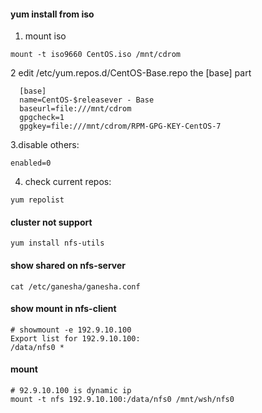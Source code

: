 #### yum install from iso
1. mount iso
```
mount -t iso9660 CentOS.iso /mnt/cdrom 
```
2 edit /etc/yum.repos.d/CentOS-Base.repo the \[base\] part
```
  [base]
  name=CentOS-$releasever - Base
  baseurl=file:///mnt/cdrom
  gpgcheck=1
  gpgkey=file:///mnt/cdrom/RPM-GPG-KEY-CentOS-7
```
3.disable others:
```
enabled=0
```
4. check current repos:
```
yum repolist
```

#### cluster not support
```
yum install nfs-utils
```

#### show shared on nfs-server
```
cat /etc/ganesha/ganesha.conf
```

#### show mount in nfs-client
```
# showmount -e 192.9.10.100
Export list for 192.9.10.100:
/data/nfs0 *
```

#### mount
```
# 92.9.10.100 is dynamic ip 
mount -t nfs 192.9.10.100:/data/nfs0 /mnt/wsh/nfs0
```
